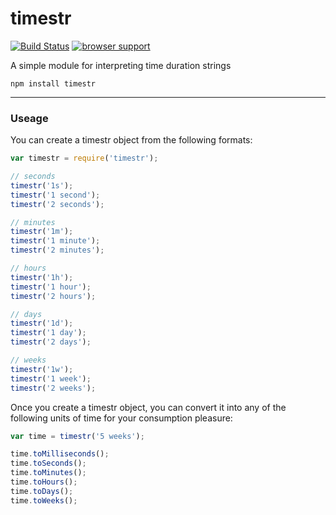 timestr
=======

[![Build Status](https://secure.travis-ci.org/nbroslawsky/timestr.png?branch=master)](http://travis-ci.org/nbroslawsky/timestr)
[![browser support](http://ci.testling.com/nbroslawsky/timestr.png)](http://ci.testling.com/nbroslawsky/timestr)

A simple module for interpreting time duration strings

`npm install timestr`


---

### Useage

You can create a timestr object from the following formats:

```javascript
var timestr = require('timestr');

// seconds
timestr('1s');
timestr('1 second');
timestr('2 seconds');

// minutes
timestr('1m');
timestr('1 minute');
timestr('2 minutes');

// hours
timestr('1h');
timestr('1 hour');
timestr('2 hours');

// days
timestr('1d');
timestr('1 day');
timestr('2 days');

// weeks
timestr('1w');
timestr('1 week');
timestr('2 weeks');

```

Once you create a timestr object, you can convert it into any of the following units of time for your consumption pleasure:

```javascript
var time = timestr('5 weeks');

time.toMilliseconds();
time.toSeconds();
time.toMinutes();
time.toHours();
time.toDays();
time.toWeeks();

```

